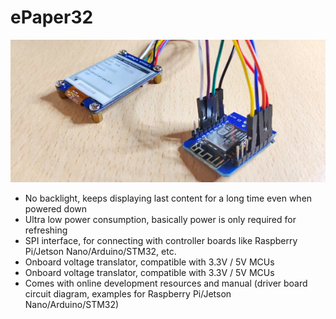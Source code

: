 # ePaper32
<img src ="./Epaper 2.9 Wifi Data.webp" />
<ul>

  <li>
    No backlight, keeps displaying last content for a long time even when powered down
  </li>
   <li>
   Ultra low power consumption, basically power is only required for refreshing
  </li>
   <li>
    SPI interface, for connecting with controller boards like Raspberry Pi/Jetson Nano/Arduino/STM32, etc.
  </li>
   <li>
Onboard voltage translator, compatible with 3.3V / 5V MCUs  
   </li>
   <li>
Onboard voltage translator, compatible with 3.3V / 5V MCUs
  </li>
     <li>
Comes with online development resources and manual (driver board circuit diagram, examples for Raspberry Pi/Jetson Nano/Arduino/STM32)
  </li>
</ul>


